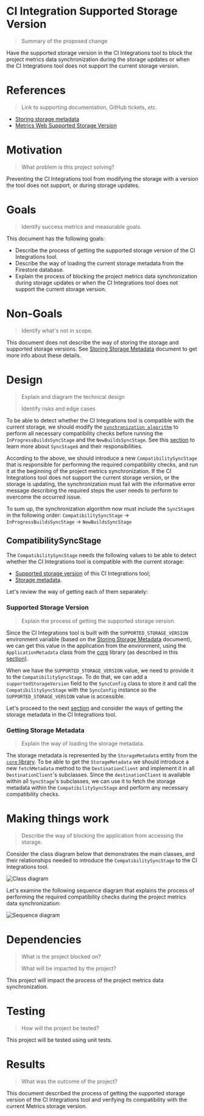# CI Integration Supported Storage Version
> Summary of the proposed change

Have the supported storage version in the CI Integrations tool to block the project metrics data synchronization during the storage updates or when the CI Integrations tool does not support the current storage version.

# References
> Link to supporting documentation, GitHub tickets, etc.
- [Storing storage metadata](https://github.com/platform-platform/monorepo/blob/ci_integrations_supported_database_version_doc/metrics/docs/01_storing_storage_metadata.md)
- [Metrics Web Supported Storage Version](https://github.com/platform-platform/monorepo/blob/ci_integrations_supported_database_version_doc/metrics/web/docs/features/supported_storage_version/01_supported_storage_version.md)

# Motivation
> What problem is this project solving?

Preventing the CI Integrations tool from modifying the storage with a version the tool does not support, or during storage updates.

# Goals
> Identify success metrics and measurable goals.

This document has the following goals:
- Describe the process of getting the supported storage version of the CI Integrations tool.
- Describe the way of loading the current storage metadata from the Firestore database.
- Explain the process of blocking the project metrics data synchronization during storage updates or when the CI Integrations tool does not support the current storage version.

# Non-Goals
> Identify what's not in scope.

This document does not describe the way of storing the storage and supported storage versions. See [Storing Storage Metadata](https://github.com/platform-platform/monorepo/blob/ci_integrations_supported_database_version_doc/metrics/docs/01_storing_storage_metadata.md) document to get more info about these details.

# Design
> Explain and diagram the technical design
>
> Identify risks and edge cases

To be able to detect whether the CI Integrations tool is compatible with the current storage, we should modify the [`synchronization algorithm`](https://github.com/platform-platform/monorepo/blob/master/metrics/ci_integrations/docs/06_builds_synchronization.md#synchronization-algorithm) to perform all necessary compatibility checks before running the `InProgressBuildsSyncStage` and the `NewBuildsSyncStage`. See this [section](https://github.com/platform-platform/monorepo/blob/master/metrics/ci_integrations/docs/features/in_progress_builds/in_progress_builds_introduction.md#sync-algorithm-stages) to learn more about `SyncStage`s and their responsibilities.

According to the above, we should introduce a new `CompatibilitySyncStage` that is responsible for performing the required compatibility checks, and run it at the beginning of the project metrics synchronization. If the CI Integrations tool does not support the current storage version, or the storage is updating, the synchronization must fail with the informative error message describing the required steps the user needs to perform to overcome the occurred issue. 

To sum up, the synchronization algorithm now must include the `SyncStage`s in the following order:
`CompatibilitySyncStage` -> `InProgressBuildsSyncStage` -> `NewBuildsSyncStage`

## CompatibilitySyncStage
The `CompatibilitySyncStage` needs the following values to be able to detect whether the CI Integrations tool is compatible with the current storage:
- [Supported storage version](#Supported-Storage-Version) of this CI Integrations tool;
- [Storage metadata](#Getting-Storage-Metadata).

Let's review the way of getting each of them separately:

### Supported Storage Version
> Explain the process of getting the supported storage version.

Since the CI Integrations tool is built with the `SUPPORTED_STORAGE_VERSION` environment variable (based on the [Storing Storage Metadata](https://github.com/platform-platform/monorepo/blob/ci_integrations_supported_database_version_doc/metrics/docs/01_storing_storage_metadata.md#supported-storage-version) document), we can get this value in the application from the environment, using the `ApplicationMetadata` class from the [core](https://github.com/platform-platform/monorepo/tree/master/metrics/core) library (as described in this [section](https://github.com/platform-platform/monorepo/blob/ci_integrations_supported_database_version_doc/metrics/web/docs/features/supported_storage_version/01_supported_storage_version.md#supported-storage-version)).

When we have the `SUPPORTED_STORAGE_VERSION` value, we need to provide it to the `CompatibilitySyncStage`.  To do that, we can add a `supportedStorageVersion` field to the `SyncConfig` class to store it and call the `CompatibilitySyncStage` with the `SyncConfig` instance so the `SUPPORTED_STORAGE_VERSION` value is accessible.

Let's proceed to the next [section](#Getting-Storage-Metadata) and consider the ways of getting the storage metadata in the CI Integrations tool.

### Getting Storage Metadata
> Explain the way of loading the storage metadata.

The storage metadata is represented by the `StorageMetadata` entity from the [`core` library](https://github.com/platform-platform/monorepo/tree/master/metrics/core). To be able to get the `StorageMetadata` we should introduce a new `fetchMetadata` method to the `DestinationClient` and implement it in all `DestinationClient`'s subclasses. Since the `destinationClient` is available within all `SyncStage`'s subclasses, we can use it to fetch the storage metadata within the `CompatibilitySyncStage` and perform any necessary compatibility checks.

# Making things work
> Describe the way of blocking the application from accessing the storage.

Consider the class diagram below that demonstrates the main classes, and their relationships needed to introduce the `CompatibilitySyncStage` to the CI Integrations tool.

![Class diagram](http://www.plantuml.com/plantuml/proxy?cache=no&fmt=svg&src=https://github.com/platform-platform/monorepo/raw/ci_integrations_supported_database_version_doc/metrics/ci_integrations/docs/features/supported_storage_version/diagrams/ci_integrations_supported_db_version_class_diagram.puml)

Let's examine the following sequence diagram that explains the process of performing the required compatibility checks during the project metrics data synchronization:

![Sequence diagram](http://www.plantuml.com/plantuml/proxy?cache=no&fmt=svg&src=https://github.com/platform-platform/monorepo/raw/ci_integrations_supported_database_version_doc/metrics/ci_integrations/docs/features/supported_storage_version/diagrams/ci_integrations_supported_db_version_sequence_diagram.puml)

# Dependencies
> What is the project blocked on?
>
> What will be impacted by the project?

This project will impact the process of the project metrics data synchronization.

# Testing
> How will the project be tested?

This project will be tested using unit tests.

# Results
> What was the outcome of the project?

This document described the process of getting the supported storage version of the CI Integrations tool and verifying its compatibility with the current Metrics storage version. 
